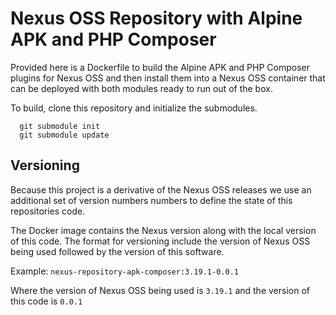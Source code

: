# Nexus OSS Repository with Alpine APK and PHP Composer

Provided here is a Dockerfile to build the Alpine APK and PHP Composer plugins for Nexus OSS and then install them into a Nexus OSS container that can be deployed with both modules ready to run out of the box.

To build, clone this repository and initialize the submodules.
```  
  git submodule init
  git submodule update
```


## Versioning
Because this project is a derivative of the Nexus OSS releases we use an additional set of version numbers numbers to define the state of this repositories code.

The Docker image contains the Nexus version along with the local version of this code. The format for versioning include the version of Nexus OSS being used followed by the version of this software.

Example: `nexus-repository-apk-composer:3.19.1-0.0.1`

Where the version of Nexus OSS being used is `3.19.1` and the version of this code is `0.0.1`
